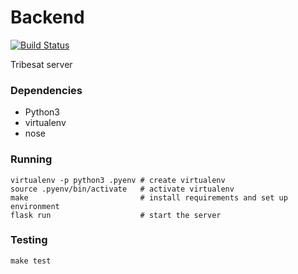 # Backend

[![Build Status](https://travis-ci.org/tribesat/backend.svg?branch=master)](https://travis-ci.org/tribesat/backend)

Tribesat server

### Dependencies

- Python3
- virtualenv
- nose

### Running

```
virtualenv -p python3 .pyenv # create virtualenv
source .pyenv/bin/activate   # activate virtualenv
make                         # install requirements and set up environment
flask run                    # start the server
```

### Testing

```
make test
```
